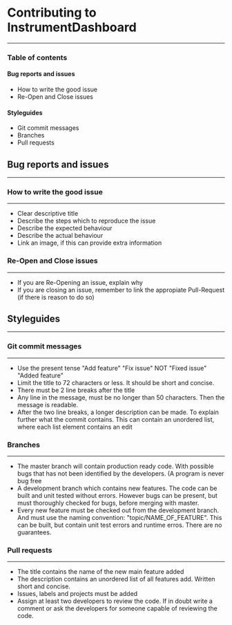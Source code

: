 <h1>Contributing to InstrumentDashboard</h1>
<hr>

<h3>Table of contents</h3>
<h4><a src="bug_reports_issue">Bug reports and issues</a></h4>
<ul>
<li><a src="#issue">How to write the good issue</a></li>
<li><a src="#issue_handling">Re-Open and Close issues</a></li>
</ul>
<h4><a src="#styleguides">Styleguides</a></h4>
<ul>
<li><a src="#commit">Git commit messages</a></li>
<li><a src="#branch">Branches</a></li>
<li><a src="#pull_request">Pull requests</a></li>
</ul>



<h2 id="bug_report_issue">Bug reports and issues</h2>
<hr>
<h3 id="issue">How to write the good issue</h3>
<hr>
<ul>
<li>Clear descriptive title</li>
<li>Describe the steps which to reproduce the issue</li>
<li>Describe the expected behaviour</li>
<li>Describe the actual behaviour</li>
<li>Link an image, if this can provide extra information</li>
</ul>

<h3 id="issue_handling">Re-Open and Close issues</h3>
<hr>
<ul>
<li>If you are Re-Opening an issue, explain why</li>
<li>If you are closing an issue, remember to link the appropiate Pull-Request (if there is reason to do so)</li>
</ul>

<h2 id="styleguide">Styleguides</h2>
<hr>
<h3 id="commit">Git commit messages</h3>
<hr>
<ul>
<li>Use the present tense "Add feature" "Fix issue" NOT "Fixed issue" "Added feature"</li>
<li>Limit the title to 72 characters or less. It should be short and concise.</li>
<li>There must be 2 line breaks after the title</li>
<li>Any line in the message, must be no longer than 50 characters. Then the message is readable.</li>
<li>After the two line breaks, a longer description can be made. To explain further what the commit contains. This can contain an unordered list, where each list element contains an edit</li>
</ul>

<h3 id="branch">Branches</h3>
<hr>
<ul>
<li>The master branch will contain production ready code. With possible bugs that has not been identified by the developers. (A program is never bug free</li>
<li>A development branch which contains new features. The code can be built and unit tested without errors. However bugs can be present, but must thoroughly checked for bugs, before merging with master.</li>
<li>Every new feature must be checked out from the development branch. And must use the naming convention: "topic/NAME_OF_FEATURE". This can be built, but contain unit test errors and runtime erros. There are no guarantees.</li>
</ul>
<h3 id="pull_request">Pull requests</h3>
<hr>
<ul>
<li>The title contains the name of the new main feature added</li>
<li>The description contains an unordered list of all features add. Written short and concise.</li>
<li>Issues, labels and projects must be added</li>
<li>Assign at least two developers to review the code. If in doubt write a comment or ask the developers for someone capable of reviewing the code.</li>
</ul>